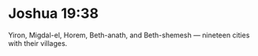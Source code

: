# Joshua 19:38

Yiron, Migdal-el, Horem, Beth-anath, and Beth-shemesh — nineteen cities with their villages.
